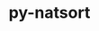 ---
title: "py-natsort"
layout: cache
categories: [package, develop]
meta: {"compilers": ["none"], "num_specs": 16, "num_specs_by_stack": {"e4s": 16, "root": 16}, "oss": ["ubuntu22.04"], "platforms": ["linux"], "stacks": ["e4s", "root"], "targets": ["x86_64_v3"], "versions": ["8.4.0"]}
spec_details: [{"compiler": "none", "hash": "4lthjg2jwby6phfumwy5jdkxg7cuveut", "os": "ubuntu22.04", "platform": "linux", "size": "-", "stacks": ["e4s", "root"], "target": "x86_64_v3", "variants": ["build_system=python_pip", "~icu"], "versions": ["8.4.0"]}, {"compiler": "none", "hash": "6k5mxx2ceg4v2wcwspfavvzcpcrkf6jo", "os": "ubuntu22.04", "platform": "linux", "size": "-", "stacks": ["e4s", "root"], "target": "x86_64_v3", "variants": ["build_system=python_pip", "~icu"], "versions": ["8.4.0"]}, {"compiler": "none", "hash": "fjjzf5wuqns44lbkz2sdpllut3lsh4yy", "os": "ubuntu22.04", "platform": "linux", "size": "-", "stacks": ["e4s", "root"], "target": "x86_64_v3", "variants": ["build_system=python_pip", "~icu"], "versions": ["8.4.0"]}, {"compiler": "none", "hash": "idqtobi6o3zcbgxh6gqpiqdrgjdsitdy", "os": "ubuntu22.04", "platform": "linux", "size": "-", "stacks": ["e4s", "root"], "target": "x86_64_v3", "variants": ["build_system=python_pip", "~icu"], "versions": ["8.4.0"]}, {"compiler": "none", "hash": "lhfctvl4n6rx6dibw4satc54quj4cpk3", "os": "ubuntu22.04", "platform": "linux", "size": "-", "stacks": ["e4s", "root"], "target": "x86_64_v3", "variants": ["build_system=python_pip", "~icu"], "versions": ["8.4.0"]}, {"compiler": "none", "hash": "llizpdbaugzkirwx7k3aqo7um66ku7bw", "os": "ubuntu22.04", "platform": "linux", "size": "-", "stacks": ["e4s", "root"], "target": "x86_64_v3", "variants": ["build_system=python_pip", "~icu"], "versions": ["8.4.0"]}, {"compiler": "none", "hash": "loncw6pmfcnps55qzgf4vqncytpcjuov", "os": "ubuntu22.04", "platform": "linux", "size": "-", "stacks": ["e4s", "root"], "target": "x86_64_v3", "variants": ["build_system=python_pip", "~icu"], "versions": ["8.4.0"]}, {"compiler": "none", "hash": "nq2xfe4mk5ucr3vxv2tfrn4s6dzto4lt", "os": "ubuntu22.04", "platform": "linux", "size": "-", "stacks": ["e4s", "root"], "target": "x86_64_v3", "variants": ["build_system=python_pip", "~icu"], "versions": ["8.4.0"]}, {"compiler": "none", "hash": "r7yfpaw6urh4hojgiqnmmaqzra7aiw4u", "os": "ubuntu22.04", "platform": "linux", "size": "-", "stacks": ["e4s", "root"], "target": "x86_64_v3", "variants": ["build_system=python_pip", "~icu"], "versions": ["8.4.0"]}, {"compiler": "none", "hash": "rwdtodd7mt46g7hiesnifm37esps66wk", "os": "ubuntu22.04", "platform": "linux", "size": "-", "stacks": ["e4s", "root"], "target": "x86_64_v3", "variants": ["build_system=python_pip", "~icu"], "versions": ["8.4.0"]}, {"compiler": "none", "hash": "srszakdl4o6c7t64ymt5bsxslrov7o3x", "os": "ubuntu22.04", "platform": "linux", "size": "-", "stacks": ["e4s", "root"], "target": "x86_64_v3", "variants": ["build_system=python_pip", "~icu"], "versions": ["8.4.0"]}, {"compiler": "none", "hash": "tygyvhf25drw35fd75d2yll7f5lxdx4d", "os": "ubuntu22.04", "platform": "linux", "size": "-", "stacks": ["e4s", "root"], "target": "x86_64_v3", "variants": ["build_system=python_pip", "~icu"], "versions": ["8.4.0"]}, {"compiler": "none", "hash": "vfynah7fg5uxzfnetxylox6awbw6k73a", "os": "ubuntu22.04", "platform": "linux", "size": "-", "stacks": ["e4s", "root"], "target": "x86_64_v3", "variants": ["build_system=python_pip", "~icu"], "versions": ["8.4.0"]}, {"compiler": "none", "hash": "vim72c3feluxyfa5j3ipgxsfw67naye5", "os": "ubuntu22.04", "platform": "linux", "size": "-", "stacks": ["e4s", "root"], "target": "x86_64_v3", "variants": ["build_system=python_pip", "~icu"], "versions": ["8.4.0"]}, {"compiler": "none", "hash": "xiwspitv7bz4rkv6ohehw677yfaauftt", "os": "ubuntu22.04", "platform": "linux", "size": "-", "stacks": ["e4s", "root"], "target": "x86_64_v3", "variants": ["build_system=python_pip", "~icu"], "versions": ["8.4.0"]}, {"compiler": "none", "hash": "yuoa3jdtirheca3v6pp7cli3hlmatrvz", "os": "ubuntu22.04", "platform": "linux", "size": "-", "stacks": ["e4s", "root"], "target": "x86_64_v3", "variants": ["build_system=python_pip", "~icu"], "versions": ["8.4.0"]}]
---
